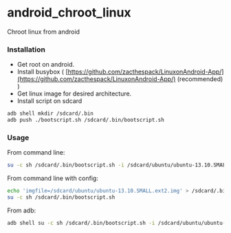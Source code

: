 # android_chroot_linux
Chroot linux from android

### Installation
 - Get root on android.
 - Install busybox ( [https://github.com/zacthespack/LinuxonAndroid-App/](https://github.com/zacthespack/LinuxonAndroid-App/)  (recommended) )
 - Get linux image for desired architecture.
 - Install script on sdcard
```sh
adb shell mkdir /sdcard/.bin
adb push ./bootscript.sh /sdcard/.bin/bootscript.sh
```

### Usage
From command line:
```sh
su -c sh /sdcard/.bin/bootscript.sh -i /sdcard/ubuntu/ubuntu-13.10.SMALL.ext2.img
```

From command line with config:
```sh
echo 'imgfile=/sdcard/ubuntu/ubuntu-13.10.SMALL.ext2.img' > /sdcard/.bin/.config
su -c sh /sdcard/.bin/bootscript.sh
```

From adb:
```sh
adb shell su -c sh /sdcard/.bin/bootscript.sh -i /sdcard/ubuntu/ubuntu-13.10.SMALL.ext2.img
```
